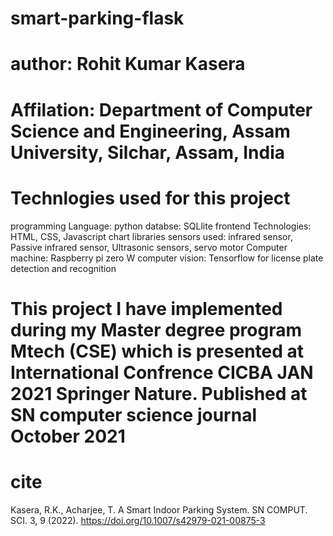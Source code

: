 # smart-parking-flask

# author:  Rohit Kumar Kasera
# Affilation: Department of Computer Science and Engineering, Assam University, Silchar, Assam, India

# Technlogies used for this project
programming Language: python
databse: SQLlite
frontend Technologies: HTML, CSS, Javascript chart libraries
sensors used: infrared sensor, Passive infrared sensor, Ultrasonic sensors, servo motor
Computer machine: Raspberry pi zero W
computer vision: Tensorflow for license plate detection and recognition

# This project I have implemented during my Master degree program Mtech (CSE) which is presented at International Confrence CICBA JAN 2021 Springer Nature. Published at SN computer science journal October 2021

# cite
Kasera, R.K., Acharjee, T. A Smart Indoor Parking System. SN COMPUT. SCI. 3, 9 (2022). https://doi.org/10.1007/s42979-021-00875-3
